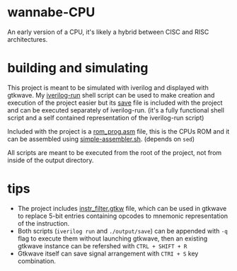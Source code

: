 # wannabe-CPU
 An early version of a CPU, it's likely a hybrid between CISC and RISC architectures.
 
# building and simulating
 This project is meant to be simulated with iverilog and displayed with gtkwave.
 My [iverilog-run](https://github.com/JustCryen/iverilog-run) shell script can be used to make creation and execution of the project easier but its [save](https://github.com/JustCryen/wannabe-CPU/blob/master/output/save) file is included with the project and can be executed separately of iverilog-run. (it's a fully functional shell script and a self contained representation of the iverilog-run script)

Included with the project is a [rom_prog.asm](https://github.com/JustCryen/wannabe-CPU/blob/master/output/rom_prog.asm) file, this is the CPUs ROM and it can be assembled using [simple-assembler.sh](https://github.com/JustCryen/wannabe-CPU/blob/master/output/simple-assembler.sh). (depends on `sed`)

All scripts are meant to be executed from the root of the project, not from inside of the output directory.

# tips
 - The project includes [instr_filter.gtkw](https://github.com/JustCryen/wannabe-CPU/blob/master/output/instr_filter.gtkw) file, which can be used in gtkwave to replace 5-bit entries containing opcodes to mnemonic representation of the instruction.
 - Both scripts (`iverilog run` and `./output/save`) can be appended with `-q` flag to execute them without launching gtkwave, then an existing gtkwave instance can be refershed with `CTRL + SHIFT + R`
 - Gtkwave itself can save signal arrangement with `CTRI + S` key combination.
